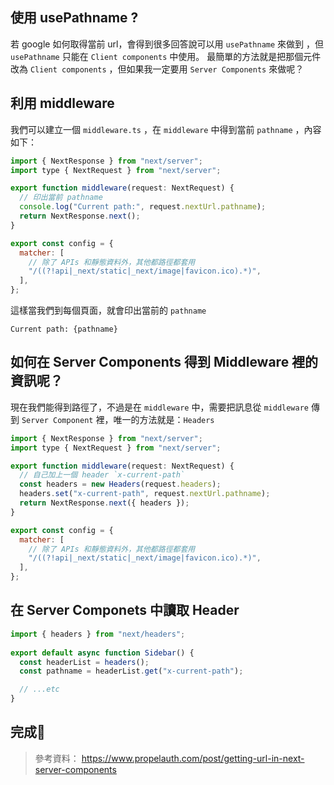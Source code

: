 ## 使用 usePathname ?
若 google 如何取得當前 url，會得到很多回答說可以用 `usePathname` 來做到 ，但 `usePathname` 只能在 `Client components` 中使用。
最簡單的方法就是把那個元件改為 `Client components` ，但如果我一定要用 `Server Components` 來做呢？

## 利用 middleware
我們可以建立一個 `middleware.ts` ，在 `middleware` 中得到當前 `pathname` ，內容如下：
```javascript
import { NextResponse } from "next/server";
import type { NextRequest } from "next/server";

export function middleware(request: NextRequest) {
  // 印出當前 pathname
  console.log("Current path:", request.nextUrl.pathname);
  return NextResponse.next();
}

export const config = {
  matcher: [
    // 除了 APIs 和靜態資料外，其他都路徑都套用
    "/((?!api|_next/static|_next/image|favicon.ico).*)",
  ],
};
```

這樣當我們到每個頁面，就會印出當前的 `pathname`
```
Current path: {pathname}
```

## 如何在 Server Components 得到 Middleware 裡的資訊呢？
現在我們能得到路徑了，不過是在 `middleware` 中，需要把訊息從 `middleware` 傳到 `Server Component` 裡，唯一的方法就是：`Headers`
```javascript
import { NextResponse } from "next/server";
import type { NextRequest } from "next/server";

export function middleware(request: NextRequest) {
  // 自己加上一個 header `x-current-path`
  const headers = new Headers(request.headers);
  headers.set("x-current-path", request.nextUrl.pathname);
  return NextResponse.next({ headers });
}

export const config = {
  matcher: [
    // 除了 APIs 和靜態資料外，其他都路徑都套用
    "/((?!api|_next/static|_next/image|favicon.ico).*)",
  ],
};
```

## 在 Server Componets 中讀取 Header
```javascript
import { headers } from "next/headers";
 
export default async function Sidebar() {
  const headerList = headers();
  const pathname = headerList.get("x-current-path");

  // ...etc
}
```

## 完成🎉

> 參考資料：
https://www.propelauth.com/post/getting-url-in-next-server-components
